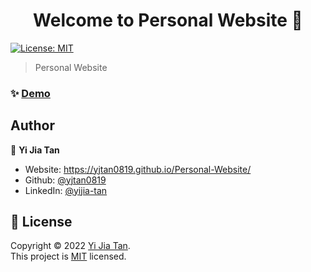 <h1 align="center">Welcome to Personal Website 👋</h1>
<p>
  <a href="https://github.com/yjtan0819/Personal-Website/blob/master/LICENSE" target="_blank">
    <img alt="License: MIT" src="https://img.shields.io/badge/License-MIT-yellow.svg" />
  </a>
</p>

> Personal Website

### ✨ [Demo](https://yjtan0819.github.io/Personal-Website/)

## Author

👤 **Yi Jia Tan**

* Website: https://yjtan0819.github.io/Personal-Website/
* Github: [@yjtan0819](https://github.com/yjtan0819)
* LinkedIn: [@yijia-tan](https://linkedin.com/in/yijia-tan)

## 📝 License

Copyright © 2022 [Yi Jia Tan](https://github.com/yjtan0819).<br />
This project is [MIT](https://github.com/yjtan0819/Personal-Website/blob/master/LICENSE) licensed.

